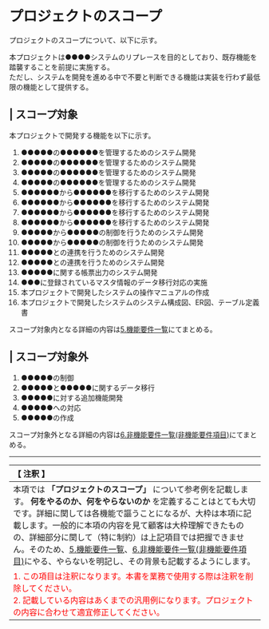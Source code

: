 # プロジェクトのスコープ
プロジェクトのスコープについて、以下に示す。

本プロジェクトは●●●●システムのリプレースを目的としており、既存機能を踏襲することを前提に実施する。  
ただし、システムを開発を進める中で不要と判断できる機能は実装を行わず最低限の機能として提供する。

## | スコープ対象
本プロジェクトで開発する機能を以下に示す。

1. ●●●●●の●●●●●●を管理するためのシステム開発
2. ●●●●●の●●●●●●を管理するためのシステム開発
3. ●●●●●の●●●●●●を管理するためのシステム開発
4. ●●●●●の●●●●●●を管理するためのシステム開発
5. ●●●●●●から●●●●●●を移行するためのシステム開発
6. ●●●●●●から●●●●●●を移行するためのシステム開発
7. ●●●●●●から●●●●●●を移行するためのシステム開発
8. ●●●●●●から●●●●●●を移行するためのシステム開発
9. ●●●●●から●●●●●の制御を行うためのシステム開発
10. ●●●●●から●●●●●の制御を行うためのシステム開発
11. ●●●●●との連携を行うためのシステム開発
12. ●●●●●との連携を行うためのシステム開発
13. ●●●●●に関する帳票出力のシステム開発
14. ●●●に登録されているマスタ情報のデータ移行対応の実施
15. 本プロジェクトで開発したシステムの操作マニュアルの作成
16. 本プロジェクトで開発したシステムのシステム構成図、ER図、テーブル定義書

スコープ対象内となる詳細の内容は[5.機能要件一覧](../5_FunctionRequirement_README.html)にてまとめる。

## | スコープ対象外
1. ●●●●●の制御
2. ●●●●●と●●●●●に関するデータ移行
3. ●●●●●に対する追加機能開発
4. ●●●●●への対応
5. ●●●●●の作成

スコープ対象外となる詳細の内容は[6.非機能要件一覧(非機能要件項目)](../6_NonFunctionalRequirement_README.html)にてまとめる。

---

|【 注釈 】|
|:---|
|本項では **「プロジェクトのスコープ」** について参考例を記載します。 **何をやるのか、何をやらないのか** を定義することはとても大切です。詳細に関しては各機能で謳うことになるが、大枠は本項に記載します。一般的に本項の内容を見て顧客は大枠理解できたものの、詳細部分に関して（特に制約）は上記項目では把握できません。そのため、[5.機能要件一覧](../5_FunctionRequirement_README.html)、[6.非機能要件一覧(非機能要件項目)](../6_NonFunctionalRequirement_README.html)にやる、やらないを明記し、その背景も記載するようにします。|
|<span style='color:#f00'>1. この項目は注釈になります。本書を業務で使用する際は注釈を削除してください。<br>2. 記載している内容はあくまでの汎用例になります。プロジェクトの内容に合わせて適宜修正してください。</span>|